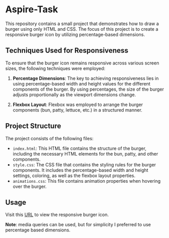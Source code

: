 # Aspire-Task

This repository contains a small project that demonstrates how to draw a burger using only HTML and CSS. The focus of this project is to create a responsive burger icon by utilizing percentage-based dimensions.

## Techniques Used for Responsiveness

To ensure that the burger icon remains responsive across various screen sizes, the following techniques were employed:

1. **Percentage Dimensions**: The key to achieving responsiveness lies in using percentage-based width and height values for the different components of the burger. By using percentages, the size of the burger adjusts proportionally as the viewport dimensions change.

2. **Flexbox Layout**: Flexbox was employed to arrange the burger components (bun, patty, lettuce, etc.) in a structured manner.

## Project Structure

The project consists of the following files:

- `index.html`: This HTML file contains the structure of the burger, including the necessary HTML elements for the bun, patty, and other components.
- `style.css`: The CSS file that contains the styling rules for the burger components. It includes the percentage-based width and height settings, coloring, as well as the flexbox layout properties.
- `animations.css`: This file contains animation properties when hovering over the burger.

## Usage

Visit this [URL](https://basharnofal.github.io/Aspire-Assignment/) to view the responsive burger icon.

**Note**: media queries can be used, but for simplicity I preferred to use percentage based dimensions.

